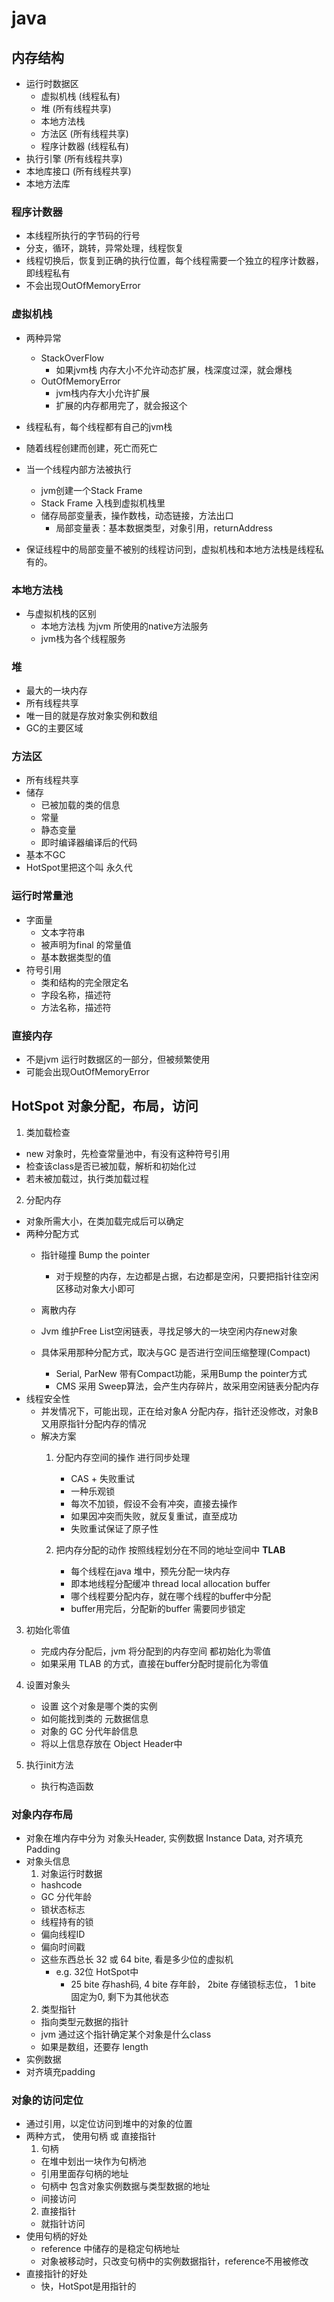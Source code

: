 # java

## 内存结构
- 运行时数据区
  - 虚拟机栈 (线程私有)
  - 堆     (所有线程共享)
  - 本地方法栈
  - 方法区  (所有线程共享)
  - 程序计数器 (线程私有)
- 执行引擎 (所有线程共享)
- 本地库接口 (所有线程共享)
- 本地方法库

### 程序计数器
- 本线程所执行的字节码的行号
- 分支，循环，跳转，异常处理，线程恢复
- 线程切换后，恢复到正确的执行位置，每个线程需要一个独立的程序计数器，即线程私有
- 不会出现OutOfMemoryError

### 虚拟机栈
- 两种异常
  - StackOverFlow
    - 如果jvm栈 内存大小不允许动态扩展，栈深度过深，就会爆栈
  - OutOfMemoryError
    - jvm栈内存大小允许扩展
    - 扩展的内存都用完了，就会报这个
- 线程私有，每个线程都有自己的jvm栈
- 随着线程创建而创建，死亡而死亡

- 当一个线程内部方法被执行
  - jvm创建一个Stack Frame
  - Stack Frame 入栈到虚拟机栈里
  - 储存局部变量表，操作数栈，动态链接，方法出口
    - 局部变量表：基本数据类型，对象引用，returnAddress

- 保证线程中的局部变量不被别的线程访问到，虚拟机栈和本地方法栈是线程私有的。

### 本地方法栈
- 与虚拟机栈的区别
  - 本地方法栈 为jvm 所使用的native方法服务
  - jvm栈为各个线程服务
  
### 堆
- 最大的一块内存
- 所有线程共享
- 唯一目的就是存放对象实例和数组
- GC的主要区域

### 方法区
- 所有线程共享
- 储存
  - 已被加载的类的信息
  - 常量
  - 静态变量
  - 即时编译器编译后的代码
- 基本不GC
- HotSpot里把这个叫 永久代

### 运行时常量池
- 字面量
  - 文本字符串
  - 被声明为final 的常量值
  - 基本数据类型的值
- 符号引用
  - 类和结构的完全限定名
  - 字段名称，描述符
  - 方法名称，描述符

### 直接内存
- 不是jvm 运行时数据区的一部分，但被频繁使用
- 可能会出现OutOfMemoryError


## HotSpot 对象分配，布局，访问
1. 类加载检查
- new 对象时，先检查常量池中，有没有这种符号引用
- 检查该class是否已被加载，解析和初始化过
- 若未被加载过，执行类加载过程

2. 分配内存
- 对象所需大小，在类加载完成后可以确定
- 两种分配方式
  - 指针碰撞 Bump the pointer
    - 对于规整的内存，左边都是占据，右边都是空闲，只要把指针往空闲区移动对象大小即可
  
  - 离散内存
  - Jvm 维护Free List空闲链表，寻找足够大的一块空闲内存new对象
  
  - 具体采用那种分配方式，取决与GC 是否进行空间压缩整理(Compact)
    - Serial, ParNew 带有Compact功能，采用Bump the pointer方式
    - CMS 采用 Sweep算法，会产生内存碎片，故采用空闲链表分配内存 
- 线程安全性
  - 并发情况下，可能出现，正在给对象A 分配内存，指针还没修改，对象B 又用原指针分配内存的情况
  - 解决方案
    1. 分配内存空间的操作 进行同步处理
       - CAS + 失败重试
       - 一种乐观锁
       - 每次不加锁，假设不会有冲突，直接去操作
       - 如果因冲突而失败，就反复重试，直至成功
       - 失败重试保证了原子性

    2. 把内存分配的动作 按照线程划分在不同的地址空间中 **TLAB**
       - 每个线程在java 堆中，预先分配一块内存
       - 即本地线程分配缓冲 thread local allocation buffer
       - 哪个线程要分配内存，就在哪个线程的buffer中分配
       - buffer用完后，分配新的buffer 需要同步锁定
3. 初始化零值
    - 完成内存分配后，jvm 将分配到的内存空间 都初始化为零值
    - 如果采用 TLAB 的方式，直接在buffer分配时提前化为零值

4. 设置对象头
    - 设置 这个对象是哪个类的实例
    - 如何能找到类的 元数据信息
    - 对象的 GC 分代年龄信息
    - 将以上信息存放在 Object Header中

5. 执行init方法
   - 执行构造函数

### 对象内存布局
- 对象在堆内存中分为 对象头Header, 实例数据 Instance Data, 对齐填充 Padding
- 对象头信息
  1. 对象运行时数据
    - hashcode
    - GC 分代年龄
    - 锁状态标志
    - 线程持有的锁
    - 偏向线程ID
    - 偏向时间戳
    - 这些东西总长 32 或 64 bite, 看是多少位的虚拟机
      - e.g. 32位 HotSpot中
        - 25 bite 存hash码, 4 bite 存年龄， 2bite 存储锁标志位， 1 bite 固定为0, 剩下为其他状态
  2. 类型指针
    - 指向类型元数据的指针
    - jvm 通过这个指针确定某个对象是什么class
    - 如果是数组，还要存 length
- 实例数据
- 对齐填充padding

### 对象的访问定位
- 通过引用，以定位访问到堆中的对象的位置
- 两种方式， 使用句柄 或 直接指针
  1. 句柄
    - 在堆中划出一块作为句柄池
    - 引用里面存句柄的地址
    - 句柄中 包含对象实例数据与类型数据的地址
    - 间接访问
  2. 直接指针
    - 就指针访问
- 使用句柄的好处
  - reference 中储存的是稳定句柄地址
  - 对象被移动时，只改变句柄中的实例数据指针，reference不用被修改
- 直接指针的好处
  - 快，HotSpot是用指针的